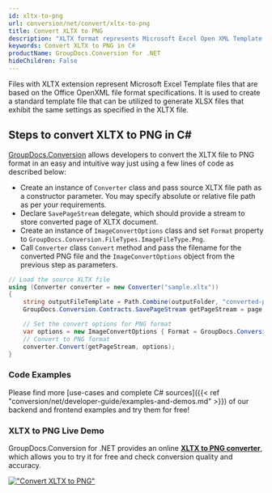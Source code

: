 ```yaml
---
id: xltx-to-png
url: conversion/net/convert/xltx-to-png
title: Convert XLTX to PNG
description: "XLTX format represents Microsoft Excel Open XML Template with .xltx extension. Learn how to convert XLTX to PNG file programmatically in C# language using GroupDocs.Conversion for .NET library."
keywords: Convert XLTX to PNG in C#
productName: GroupDocs.Conversion for .NET
hideChildren: False
---
```


Files with XLTX extension represent Microsoft Excel Template files that are based on the Office OpenXML file format specifications. It is used to create a standard template file that can be utilized to generate XLSX files that exhibit the same settings as specified in the XLTX file.

## Steps to convert XLTX to PNG in C#

[GroupDocs.Conversion](https://products.groupdocs.com/conversion/net) allows developers to convert the XLTX file to PNG format in an easy and intuitive way just using a few lines of code as described below:

* Create an instance of `Converter` class and pass source XLTX file path as a constructor parameter. You may specify absolute or relative file path as per your requirements. 
* Declare `SavePageStream` delegate, which should provide a stream to store converted page of XLTX document.
* Create an instance of `ImageConvertOptions` class and set `Format` property to `GroupDocs.Conversion.FileTypes.ImageFileType.Png`.
* Call `Converter` class `Convert` method and pass the filename for the converted PNG file and the `ImageConvertOptions` object from the previous step as parameters.

```csharp
// Load the source XLTX file
using (Converter converter = new Converter("sample.xltx"))
{
    string outputFileTemplate = Path.Combine(outputFolder, "converted-page-{0}.png");
    GroupDocs.Conversion.Contracts.SavePageStream getPageStream = page => new FileStream(string.Format(outputFileTemplate, page), FileMode.Create);

    // Set the convert options for PNG format
    var options = new ImageConvertOptions { Format = GroupDocs.Conversion.FileTypes.ImageFileType.Png };   
    // Convert to PNG format
    converter.Convert(getPageStream, options);
}
```

### Code Examples

Please find more [use-cases and complete C# sources]({{< ref "conversion/net/developer-guide/examples-and-demos.md" >}}) of our backend and frontend examples and try them for free!

### XLTX to PNG Live Demo

GroupDocs.Conversion for .NET provides an online [**XLTX to PNG converter**](https://products.groupdocs.app/conversion/xltx-to-png), which allows you to try it for free and check conversion quality and accuracy.

[!["Convert XLTX to PNG"](conversion/net/images/convert-to-png/convert-xltx-to-png.png)](https://products.groupdocs.app/conversion/xltx-to-png)
